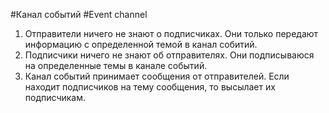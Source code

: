 #Канал событий
#Event channel

1. Отправители ничего не знают о подписчиках. 
Они только передают информацию с определенной темой 
в канал собитий.
2. Подписчики ничего не знают об отправителях. 
Они подписываюся на определенные темы в канале событий.
3. Канал событий принимает сообщения от отправителей.
Если находит подписчиков на тему сообщения, то высылает
их подписчикам.